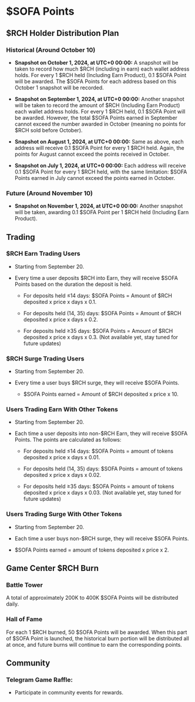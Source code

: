 # $SOFA Points

## $RCH Holder Distribution Plan

### Historical (Around October 10)

  - **Snapshot on October 1, 2024, at UTC+0 00:00:** A snapshot will be taken to record how much $RCH (including in earn) each wallet address holds. For every 1 $RCH held (Including Earn Product), 0.1 $SOFA Point will be awarded. The $SOFA Points for each address based on this October 1 snapshot will be recorded.

  - **Snapshot on September 1, 2024, at UTC+0 00:00:** Another snapshot will be taken to record the amount of $RCH (Including Earn Product) each wallet address holds. For every 1 $RCH held, 0.1 $SOFA Point will be awarded. However, the total $SOFA Points earned in September cannot exceed the number awarded in October (meaning no points for $RCH sold before October).

  - **Snapshot on August 1, 2024, at UTC+0 00:00:** Same as above, each address will receive 0.1 $SOFA Point for every 1 $RCH held. Again, the points for August cannot exceed the points received in October.

  - **Snapshot on July 1, 2024, at UTC+0 00:00:** Each address will receive 0.1 $SOFA Point for every 1 $RCH held, with the same limitation: $SOFA Points earned in July cannot exceed the points earned in October.

### Future (Around November 10)

  - **Snapshot on November 1, 2024, at UTC+0 00:00:** Another snapshot will be taken, awarding 0.1 $SOFA Point per 1 $RCH held (Including Earn Product).

## Trading

### $RCH Earn Trading Users

  - Starting from September 20.

  - Every time a user deposits $RCH into Earn, they will receive $SOFA Points based on the duration the deposit is held.

    - For deposits held ≤14 days: $SOFA Points = Amount of $RCH deposited x price x days x 0.1.

    - For deposits held (14, 35) days: $SOFA Points = Amount of $RCH deposited x price x days x 0.2.

    - For deposits held ≥35 days: $SOFA Points = Amount of $RCH deposited x price x days x 0.3. (Not available yet, stay tuned for future updates)

### $RCH Surge Trading Users
  
  - Starting from September 20.

  - Every time a user buys $RCH surge, they will receive $SOFA Points.

    - $SOFA Points earned = Amount of $RCH deposited x price x 10.

### Users Trading Earn With Other Tokens

  - Starting from September 20.

  - Each time a user deposits into non-$RCH Earn, they will receive $SOFA Points. The points are calculated as follows:

    - For deposits held ≤14 days: $SOFA Points = amount of tokens deposited x price x days x 0.01.

    - For deposits held (14, 35) days: $SOFA Points = amount of tokens deposited x price x days x 0.02.

    - For deposits held ≥35 days: $SOFA Points = amount of tokens deposited x price x days x 0.03. (Not available yet, stay tuned for future updates)

### Users Trading Surge With Other Tokens
  
  - Starting from September 20.

  - Each time a user buys non-$RCH surge, they will receive $SOFA Points.

  - $SOFA Points earned = amount of tokens deposited x price x 2.

## Game Center $RCH Burn

### Battle Tower

A total of approximately 200K to 400K $SOFA Points will be distributed daily.

### Hall of Fame

For each 1 $RCH burned, 50 $SOFA Points will be awarded. When this part of $SOFA Point is launched, the historical burn portion will be distributed all at once, and future burns will continue to earn the corresponding points.

## Community

### Telegram Game Raffle: 

  - Participate in community events for rewards.
